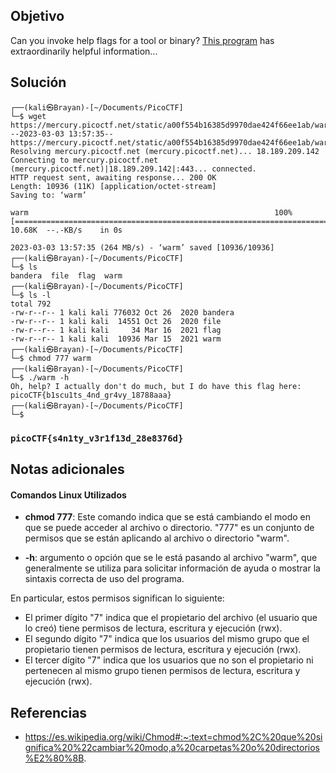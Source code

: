 ## Objetivo

Can you invoke help flags for a tool or binary? [This program](https://mercury.picoctf.net/static/a00f554b16385d9970dae424f66ee1ab/warm) has extraordinarily helpful information...
## Solución
```
┌──(kali㉿Brayan)-[~/Documents/PicoCTF]
└─$ wget https://mercury.picoctf.net/static/a00f554b16385d9970dae424f66ee1ab/warm
--2023-03-03 13:57:35--  https://mercury.picoctf.net/static/a00f554b16385d9970dae424f66ee1ab/warm
Resolving mercury.picoctf.net (mercury.picoctf.net)... 18.189.209.142
Connecting to mercury.picoctf.net (mercury.picoctf.net)|18.189.209.142|:443... connected.
HTTP request sent, awaiting response... 200 OK
Length: 10936 (11K) [application/octet-stream]
Saving to: ‘warm’

warm                                                       100%[=======================================================================================================================================>]  10.68K  --.-KB/s    in 0s      

2023-03-03 13:57:35 (264 MB/s) - ‘warm’ saved [10936/10936]                                                     
┌──(kali㉿Brayan)-[~/Documents/PicoCTF]
└─$ ls
bandera  file  flag  warm                                                     
┌──(kali㉿Brayan)-[~/Documents/PicoCTF]
└─$ ls -l
total 792
-rw-r--r-- 1 kali kali 776032 Oct 26  2020 bandera
-rw-r--r-- 1 kali kali  14551 Oct 26  2020 file
-rw-r--r-- 1 kali kali     34 Mar 16  2021 flag
-rw-r--r-- 1 kali kali  10936 Mar 15  2021 warm                                                  
┌──(kali㉿Brayan)-[~/Documents/PicoCTF]
└─$ chmod 777 warm                                                    
┌──(kali㉿Brayan)-[~/Documents/PicoCTF]
└─$ ./warm -h
Oh, help? I actually don't do much, but I do have this flag here: picoCTF{b1scu1ts_4nd_gr4vy_18788aaa}                                           
┌──(kali㉿Brayan)-[~/Documents/PicoCTF]
└─$ 

```

### `picoCTF{s4n1ty_v3r1f13d_28e8376d}`

## Notas adicionales

#### Comandos Linux Utilizados 

- **chmod 777**: Este comando indica que se está cambiando el modo en que se puede acceder al archivo o directorio. "777" es un conjunto de permisos que se están aplicando al archivo o directorio "warm".

- **-h**: argumento o opción que se le está pasando al archivo "warm", que generalmente se utiliza para solicitar información de ayuda o mostrar la sintaxis correcta de uso del programa.

En particular, estos permisos significan lo siguiente:

-   El primer dígito "7" indica que el propietario del archivo (el usuario que lo creó) tiene permisos de lectura, escritura y ejecución (rwx).
-   El segundo dígito "7" indica que los usuarios del mismo grupo que el propietario tienen permisos de lectura, escritura y ejecución (rwx).
-   El tercer dígito "7" indica que los usuarios que no son el propietario ni pertenecen al mismo grupo tienen permisos de lectura, escritura y ejecución (rwx).

## Referencias

-  https://es.wikipedia.org/wiki/Chmod#:~:text=chmod%2C%20que%20significa%20%22cambiar%20modo,a%20carpetas%20o%20directorios%E2%80%8B.